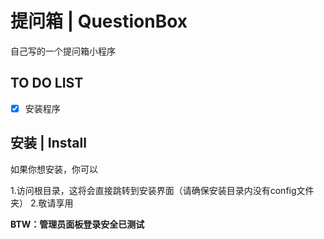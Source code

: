 # 提问箱 | QuestionBox

自己写的一个提问箱小程序

## TO DO LIST

- [X] 安装程序

## 安装 | Install

如果你想安装，你可以

1.访问根目录，这将会直接跳转到安装界面（请确保安装目录内没有config文件夹）
2.敬请享用

**BTW：管理员面板登录安全已测试**